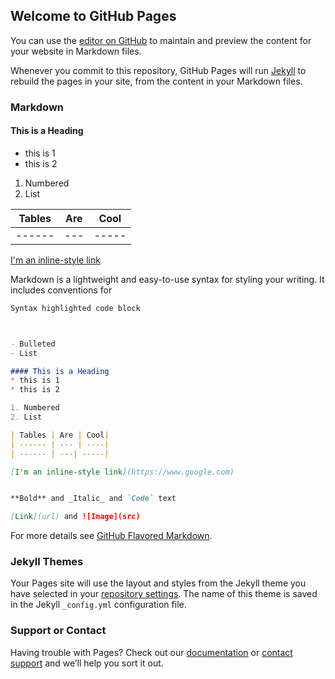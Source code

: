 ## Welcome to GitHub Pages

You can use the [editor on GitHub](https://github.com/cadawson1/gh-pages/edit/master/README.md) to maintain and preview the content for your website in Markdown files.

Whenever you commit to this repository, GitHub Pages will run [Jekyll](https://jekyllrb.com/) to rebuild the pages in your site, from the content in your Markdown files.

### Markdown
#### This is a Heading
* this is 1
* this is 2

1. Numbered 
2. List 

| Tables | Are | Cool|
| ------ | --- | ----|
| ------ | ---| -----| 

[I'm an inline-style link](https://www.google.com)

Markdown is a lightweight and easy-to-use syntax for styling your writing. It includes conventions for

```markdown
Syntax highlighted code block



- Bulleted
- List

#### This is a Heading
* this is 1
* this is 2

1. Numbered 
2. List 

| Tables | Are | Cool|
| ------ | --- | ----|
| ------ | ---| -----| 

[I'm an inline-style link](https://www.google.com)


**Bold** and _Italic_ and `Code` text

[Link](url) and ![Image](src)
```

For more details see [GitHub Flavored Markdown](https://guides.github.com/features/mastering-markdown/).

### Jekyll Themes

Your Pages site will use the layout and styles from the Jekyll theme you have selected in your [repository settings](https://github.com/cadawson1/gh-pages/settings). The name of this theme is saved in the Jekyll `_config.yml` configuration file.

### Support or Contact

Having trouble with Pages? Check out our [documentation](https://help.github.com/categories/github-pages-basics/) or [contact support](https://github.com/contact) and we’ll help you sort it out.
